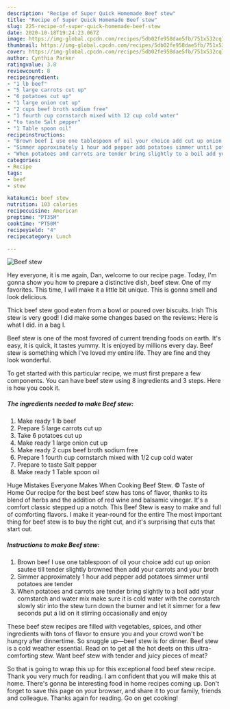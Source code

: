 ```yaml
---
description: "Recipe of Super Quick Homemade Beef stew"
title: "Recipe of Super Quick Homemade Beef stew"
slug: 225-recipe-of-super-quick-homemade-beef-stew
date: 2020-10-18T19:24:23.067Z
image: https://img-global.cpcdn.com/recipes/5db02fe958dae5fb/751x532cq70/beef-stew-recipe-main-photo.jpg
thumbnail: https://img-global.cpcdn.com/recipes/5db02fe958dae5fb/751x532cq70/beef-stew-recipe-main-photo.jpg
cover: https://img-global.cpcdn.com/recipes/5db02fe958dae5fb/751x532cq70/beef-stew-recipe-main-photo.jpg
author: Cynthia Parker
ratingvalue: 3.8
reviewcount: 8
recipeingredient:
- "1 lb beef"
- "5 large carrots cut up"
- "6 potatoes cut up"
- "1 large onion cut up"
- "2 cups beef broth sodium free"
- "1 fourth cup cornstarch mixed with 12 cup cold water"
- "to taste Salt pepper"
- "1 Table spoon oil"
recipeinstructions:
- "Brown beef I use one tablespoon of oil your choice add cut up onion sautee till tender slightly browned then add your carrots and your broth"
- "Simmer approximately 1 hour add pepper add potatoes simmer until potatoes are tender"
- "When potatoes and carrots are tender bring slightly to a boil add your cornstarch and water mix make sure it is cold water with the cornstarch slowly stir into the stew turn down the burner and let it simmer for a few seconds put a lid on it stirring occasionally and enjoy"
categories:
- Recipe
tags:
- beef
- stew

katakunci: beef stew 
nutrition: 103 calories
recipecuisine: American
preptime: "PT35M"
cooktime: "PT50M"
recipeyield: "4"
recipecategory: Lunch

---
```



![Beef stew](https://img-global.cpcdn.com/recipes/5db02fe958dae5fb/751x532cq70/beef-stew-recipe-main-photo.jpg)

Hey everyone, it is me again, Dan, welcome to our recipe page. Today, I'm gonna show you how to prepare a distinctive dish, beef stew. One of my favorites. This time, I will make it a little bit unique. This is gonna smell and look delicious.

Thick beef stew good eaten from a bowl or poured over biscuits. Irish This stew is very good! I did make some changes based on the reviews: Here is what I did. in a bag I.

Beef stew is one of the most favored of current trending foods on earth. It's easy, it is quick, it tastes yummy. It is enjoyed by millions every day. Beef stew is something which I've loved my entire life. They are fine and they look wonderful.


To get started with this particular recipe, we must first prepare a few components. You can have beef stew using 8 ingredients and 3 steps. Here is how you cook it.

<!--inarticleads1-->

##### The ingredients needed to make Beef stew:

1. Make ready 1 lb beef
1. Prepare 5 large carrots cut up
1. Take 6 potatoes cut up
1. Make ready 1 large onion cut up
1. Make ready 2 cups beef broth sodium free
1. Prepare 1 fourth cup cornstarch mixed with 1/2 cup cold water
1. Prepare to taste Salt pepper
1. Make ready 1 Table spoon oil


Huge Mistakes Everyone Makes When Cooking Beef Stew. © Taste of Home Our recipe for the best beef stew has tons of flavor, thanks to its blend of herbs and the addition of red wine and balsamic vinegar. It&#39;s a comfort classic stepped up a notch. This Beef Stew is easy to make and full of comforting flavors. I make it year-round for the entire The most important thing for beef stew is to buy the right cut, and it&#39;s surprising that cuts that start out. 

<!--inarticleads2-->

##### Instructions to make Beef stew:

1. Brown beef I use one tablespoon of oil your choice add cut up onion sautee till tender slightly browned then add your carrots and your broth
1. Simmer approximately 1 hour add pepper add potatoes simmer until potatoes are tender
1. When potatoes and carrots are tender bring slightly to a boil add your cornstarch and water mix make sure it is cold water with the cornstarch slowly stir into the stew turn down the burner and let it simmer for a few seconds put a lid on it stirring occasionally and enjoy


These beef stew recipes are filled with vegetables, spices, and other ingredients with tons of flavor to ensure you and your crowd won&#39;t be hungry after dinnertime. So snuggle up—beef stew is for dinner. Beef stew is a cold weather essential. Read on to get all the hot deets on this ultra-comforting stew. Want beef stew with tender and juicy pieces of meat? 

So that is going to wrap this up for this exceptional food beef stew recipe. Thank you very much for reading. I am confident that you will make this at home. There's gonna be interesting food in home recipes coming up. Don't forget to save this page on your browser, and share it to your family, friends and colleague. Thanks again for reading. Go on get cooking!
